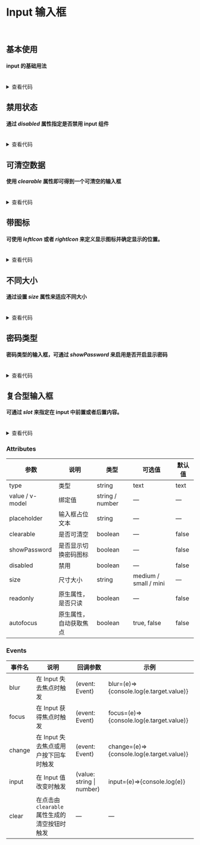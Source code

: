 # Input 输入框

<br/>

## 基本使用

#### input 的基础用法
<br/>
<div class="source">
  <Input-Demo1 />
</div>
<details>

```vue
<template>
  <m-input v-model="value" placeholder="基本使用"></m-input>
</template>

<script>
import { ref } from 'vue';
export default {
  setup() {
    const value = ref('')
    return {
      value
    }
  }
}
</script>
```

<summary>查看代码</summary>
</details>


## 禁用状态

#### 通过 _disabled_ 属性指定是否禁用 input 组件 
<br/>
<div class="source">
  <Input-Demo2 />
</div>
<details>

```vue
<template>
  <m-input v-model="value" placeholder="禁用状态" disabled></m-input>
</template>

<script>
import { ref } from 'vue';
export default {
  setup() {
    const value = ref('')
    return {
      value
    }
  }
}
</script>
```

<summary>查看代码</summary>
</details>


## 可清空数据

#### 使用 _clearable_ 属性即可得到一个可清空的输入框
<br/>
<div class="source">
  <Input-Demo3 />
</div>
<details>

```vue
<template>
  <m-input v-model="value" placeholder="可清空" clearable></m-input>
</template>

<script>
import { ref } from 'vue';
export default {
  setup() {
    const value = ref('')
    return {
      value
    }
  }
}
</script>
```

<summary>查看代码</summary>
</details>

## 带图标

#### 可使用 _leftIcon_ 或者 _rightIcon_ 来定义显示图标并确定显示的位置。
<br/>
<div class="source">
  <Input-Demo4 />
</div>
<details>

```vue
<template>
  <m-row>
    <m-input v-model="value1" placeholder="请输入" leftIcon="icon-search"></m-input>
    <m-input v-model="value2" placeholder="请输入" rightIcon="icon-calendar"></m-input>
  </m-row>
</template>

<script>
import { ref } from 'vue';
export default {
  setup() {
    const value1 = ref('')
    const value2 = ref('')
    return {
      value1,
      value2
    }
  }
}
</script>
```

<summary>查看代码</summary>
</details>

## 不同大小

#### 通过设置 _size_ 属性来适应不同大小
<br/>
<div class="source">
  <Input-Demo5 />
</div>
<details>

```vue
<template>
  <m-row>
    <m-input v-model="value1" placeholder="请输入"></m-input>
    <m-input v-model="value2" placeholder="请输入" size="medium"></m-input>
    <m-input v-model="value3" placeholder="请输入" size="small"></m-input>
    <m-input v-model="value4" placeholder="请输入" size="mini"></m-input>
  </m-row>
</template>

<script>
import { ref } from 'vue';
export default {
  setup() {
    const value1 = ref('')
    const value2 = ref('')
    const value3 = ref('')
    const value4 = ref('')
    return {
      value1,
      value2,
      value3,
      value4
    }
  }
}
</script>
```

<summary>查看代码</summary>
</details>


## 密码类型

#### 密码类型的输入框，可通过 _showPassword_ 来启用是否开启显示密码
<br/>
<div class="source">
  <Input-Demo6 />
</div>
<details>

```vue
<template>
  <m-input v-model="value" placeholder="请输入密码" showPassword></m-input>
</template>

<script>
import { ref } from 'vue';
export default {
  setup() {
    const value = ref('')
    return {
      value
    }
  }
}
</script>
```

<summary>查看代码</summary>
</details>


## 复合型输入框

#### 可通过 _slot_ 来指定在 input 中前置或者后置内容。
<br/>
<div class="source">
  <Input-Demo7 />
</div>
<details>

```vue
<template>
  <m-row>
    <m-input v-model="value1" clearable>
      <template #prepend>
        <m-button type="primary" leftIcon="icon-search">搜索</m-button>
      </template>
    </m-input>
    <m-input v-model="value2" clearable>
      <template #append>
        <m-button type="primary" leftIcon="icon-search">搜索</m-button>
      </template>
    </m-input>
  </m-row>
</template>

<script>
import { ref } from 'vue';
export default {
  setup() {
    const value1 = ref('')
    const value2 = ref('')
    return {
      value1,
      value2
    }
  }
}
</script>
```

<summary>查看代码</summary>
</details>


### Attributes
| 参数          | 说明            | 类型            | 可选值                 | 默认值   |
|-------------  |---------------- |---------------- |---------------------- |-------- |
| type         | 类型   | string  | text | text |
| value / v-model | 绑定值           | string / number  | — | — |
| placeholder   | 输入框占位文本    | string          | — | — |
| clearable     | 是否可清空        | boolean         | — | false |
| showPassword  | 是否显示切换密码图标| boolean         | — | false |
| disabled      | 禁用             | boolean         | — | false   |
| size          | 尺寸大小          | string          | medium / small / mini  | — |
| readonly | 原生属性，是否只读 | boolean | — | false |
| autofocus | 原生属性，自动获取焦点 | boolean | true, false | false |


### Events
| 事件名 | 说明 | 回调参数 |  示例  |
|----------|--------|---------|--------|
| blur   | 在 Input 失去焦点时触发 | (event: Event) | blur=(e)=>{console.log(e.target.value)} |
| focus  | 在 Input 获得焦点时触发 | (event: Event) | focus=(e)=>{console.log(e.target.value)} |
| change | 在 Input 失去焦点或用户按下回车时触发 | (event: Event) | change=(e)=>{console.log(e.target.value)} |
| input  | 在 Input 值改变时触发 | (value: string \| number) | input=(e)=>{console.log(e)} |
| clear  | 在点击由 `clearable` 属性生成的清空按钮时触发 | — |  — | 